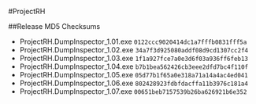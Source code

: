 #ProjectRH

##Release MD5 Checksums

* ProjectRH.DumpInspector_1.01.exe `0122ccc9020414dc1a7fffb0831fff5a`
* ProjectRH.DumpInspector_1.02.exe `34a7f3d925080addf08d9cd1307cc2f4`
* ProjectRH.DumpInspector_1.03.exe `1f1a927fce7a0e3d6f03a936ff6feb13`
* ProjectRH.DumpInspector_1.04.exe `b7b1bea562426cb3eee2dfd7bc4f110f`
* ProjectRH.DumpInspector_1.05.exe `05d77b1f65a0e318a71a14a4ac4ed041`
* ProjectRH.DumpInspector_1.06.exe `802428923fdbfdacffa11b3976c181a4`
* ProjectRH.DumpInspector_1.07.exe `00651beb7157539b26ba626921b6e352`
